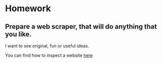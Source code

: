 # Homework

## Prepare a web scraper, that will do anything that you like.

I want to see original, fun or useful ideas.

You can find how to inspect a website [here](lesson_17.md#inspecting-the-website)